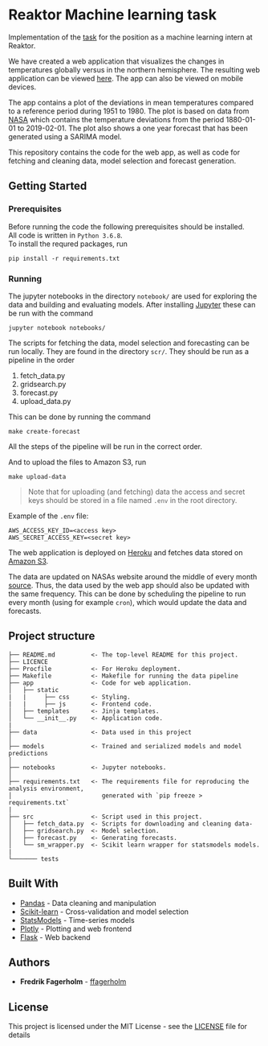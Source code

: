 # Reaktor Machine learning task

Implementation of the [task](https://www.reaktor.com/ennakkotehtava-koneoppiminen/) for the position as a machine learning intern at Reaktor.

We have created a web application that visualizes the changes in temperatures globally versus in the northern hemisphere.
The resulting web application can be viewed [here](http://tempdev-dashboard.herokuapp.com/). The app can also be viewed 
on mobile devices.  

The app contains a plot of the deviations in mean temperatures compared to a reference period during 1951 to 1980. The plot is based on data from [NASA](https://data.giss.nasa.gov/gistemp/) which contains the temperature deviations from
the period 1880-01-01 to 2019-02-01. The plot also shows a one year forecast that has been generated using a SARIMA model.

This repository contains the code for the web app, as well as code for fetching and cleaning data, model selection and forecast generation.

## Getting Started

### Prerequisites

Before running the code the following prerequisites should be installed.  
All code is written in `Python 3.6.8`.  
To install the requred packages, run  
```
pip install -r requirements.txt
```

### Running 

The jupyter notebooks in the directory `notebook/` are used for exploring the data and building and evaluating models.
After installing [Jupyter](https://jupyter.org/) these can be run with the command  
```
jupyter notebook notebooks/
```

The scripts for fetching the data, model selection and forecasting can be run locally. They are found in the directory `scr/`. 
They should be run as a pipeline in the order
1. fetch_data.py
2. gridsearch.py
3. forecast.py  
4. upload_data.py

This can be done by running the command  
```
make create-forecast
```
All the steps of the pipeline will be run in the correct order.  


And to upload the files to Amazon S3, run  
```
make upload-data
```
> Note that for uploading (and fetching) data the access and secret keys should be stored in a file named `.env` in the root directory.  

Example of the `.env` file:
```
AWS_ACCESS_KEY_ID=<access key>
AWS_SECRET_ACCESS_KEY=<secret key>
```

The web application is deployed on [Heroku](https://www.heroku.com) and fetches data stored on [Amazon S3](https://aws.amazon.com/s3/).  

The data are updated on NASAs website around the middle of every month [source](https://data.giss.nasa.gov/gistemp/). Thus, the data used by the web app should also be updated with the same frequency. This can be done by scheduling the pipeline to run every month (using for example `cron`), which would update the data and forecasts.  

## Project structure

    ├── README.md          <- The top-level README for this project.
    ├── LICENCE
    ├── Procfile           <- For Heroku deployment.
    ├── Makefile           <- Makefile for running the data pipeline
    ├── app                <- Code for web application.
    │   ├── static
    |   |     ├── css      <- Styling.
    |   |     ├── js       <- Frontend code.
    │   ├── templates      <- Jinja templates.
    │   └── __init__.py    <- Application code.
    |
    ├── data               <- Data used in this project
    │
    ├── models             <- Trained and serialized models and model predictions
    │
    ├── notebooks          <- Jupyter notebooks.
    │
    ├── requirements.txt   <- The requirements file for reproducing the analysis environment, 
    │                         generated with `pip freeze > requirements.txt`
    |
    ├── src                <- Script used in this project.
    │   ├── fetch_data.py  <- Scripts for downloading and cleaning data-
    │   ├── gridsearch.py  <- Model selection.
    │   ├── forecast.py    <- Generating forecasts.
    │   └── sm_wrapper.py  <- Scikit learn wrapper for statsmodels models.
    |
    └─────── tests



## Built With

* [Pandas](https://pandas.pydata.org/) - Data cleaning and manipulation
* [Scikit-learn](https://scikit-learn.org/) - Cross-validation and model selection
* [StatsModels](http://www.statsmodels.org/dev/index.html) - Time-series models
* [Plotly](https://plot.ly/) - Plotting and web frontend
* [Flask](http://flask.pocoo.org/) - Web backend


## Authors

* **Fredrik Fagerholm** - [ffagerholm](https://github.com/ffagerholm)

## License

This project is licensed under the MIT License - see the [LICENSE](LICENSE) file for details
